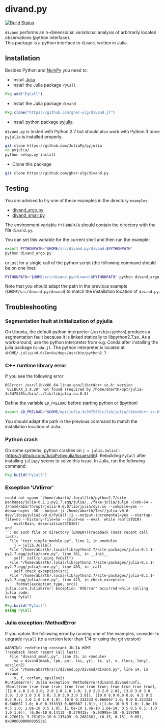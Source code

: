 # divand.py

[![Build Status](https://travis-ci.org/gher-ulg/divand.py.svg?branch=master)](https://travis-ci.org/gher-ulg/divand.py)

`divand` performs an n-dimensional variational analysis of arbitrarily located observations (python interface).<br>
This package is a python interface to `divand`, written in Julia.


## Installation

Besides Python and [NumPy](http://www.numpy.org/) you need to:

* Install [Julia](http://julialang.org/downloads/)
* Install the Julia package `PyCall`

```julia
Pkg.add("PyCall")
```

* Install the Julia package `divand`

```julia
Pkg.clone("https://github.com/gher-ulg/divand.jl")
```

* Install python package [pyjulia](https://github.com/JuliaPy/pyjulia)

`divand.py` is tested with Python 2.7 but should also work with Python 3 once `pyjulia` is installed properly.

```bash
git clone https://github.com/JuliaPy/pyjulia
cd pyjulia/
python setup.py install
```

* Clone this package

```bash
git clone https://github.com/gher-ulg/divand.py
```

## Testing

You are advised to try one of these examples in the directory `examples`:

* [divand_argo.py](https://github.com/gher-ulg/divand.py/blob/master/examples/divand_argo.py)
* [divand_small.py](https://github.com/gher-ulg/divand.py/blob/master/examples/divand_small.py)

The environment variable `PYTHONPATH` should contain the directory with the file `divand.py`.

You can set this variable for the current shell and then run the example:

```bash
export PYTHONPATH="$HOME/src/divand.py/divand:$PYTHONPATH"
python divand_argo.py
```

or just for a single call of the python script (the following command should be on one line):

```bash
PYTHONPATH="$HOME/src/divand.py/divand:$PYTHONPATH" python divand_argo.py
```

Note that you should adapt the path in the previous example (`$HOME/src/divand.py/divand`) to match the installation location of `divand.py`.


## Troubleshooting

### Segmentation fault at initialization of pyjulia

On Ubuntu, the default python interpreter (`/usr/bin/python`) produces a segmentation fault because it is linked statically to libpython2.7.so. As a work-around, use the python interpreter from e.g. Conda after installing the julia package `Conda.jl`. The python interpreter is located at `$HOME/.julia/v0.6/Conda/deps/usr/bin/python2.7`.

### C++ runtime library error

If you see the following error:

```
OSError: /usr/lib/x86_64-linux-gnu/libstdc++.so.6: version `GLIBCXX_3.4.20' not found (required by /home/abarth/opt/julia-3c9d75391c/bin/../lib/libjulia.so.0.5)
```

Define the variable `LD_PRELOAD` before starting python or (ipython)

```bash
export LD_PRELOAD="$HOME/opt/julia-3c9d75391c/lib/julia/libstdc++.so.6"
```

You should adapt the path in the previous command to match the installation location of Julia.

### Python crash

On some systems, python crashes on `j = julia.Julia()` (https://github.com/JuliaPy/pyjulia/issues/66). Rebuilding `PyCall` after installing `juliapy` seems to solve this issue. In Julia, run the following command:

```julia
Pkg.build("PyCall")
```

### Exception 'UVError'

```
could not spawn `/home/abarth/.local/lib/python2.7/site-packages/julia-0.1.1-py2.7.egg/julia/../fake-julia/julia -Cx86-64 -J/home/abarth/opt/julia-0.6.0/lib/julia/sys.so --compile=yes --depwarn=yes -O0 --output-ji /home/abarth/Test/julia-v0.6-dev/lib/pyjulia2-v0.6/PyCall.ji --output-incremental=yes --startup-file=no --history-file=no --color=no --eval 'while !eof(STDIN)
    eval(Main, deserialize(STDIN))
end
'`: no such file or directory (ENOENT)Traceback (most recent call last):
  File "test_simple_module.py", line 2, in <module>
    j = julia.Julia()
  File "/home/abarth/.local/lib/python2.7/site-packages/julia-0.1.1-py2.7.egg/julia/core.py", line 361, in __init__
    self._call(u"using PyCall")
  File "/home/abarth/.local/lib/python2.7/site-packages/julia-0.1.1-py2.7.egg/julia/core.py", line 403, in _call
    self.check_exception(src)
  File "/home/abarth/.local/lib/python2.7/site-packages/julia-0.1.1-py2.7.egg/julia/core.py", line 423, in check_exception
    .format(exception_type, src))
julia.core.JuliaError: Exception 'UVError' occurred while calling julia code:
using PyCall
```

```julia
Pkg.build("PyCall")
using PyCall
```

### Julia exception: MethodError

If you optain the following error by running one of the examples, consider to upgrade `PyCall` (to a version later than 1.14 or using the git version)

```
WARNING: redefining constant JULIA_HOME
Traceback (most recent call last):
  File "divand_small.py", line 25, in <module>
    va = divand(mask, (pm, pn), (xi, yi), (x, y), v, (lenx, leny), epsilon2)
  File "/home/abarth/src/divand.py/divand/divand.py", line 14, in divand
    x, f, corlen, epsilon2)
RuntimeError: Julia exception: MethodError(divand.divandrunfi, (Bool[true true true true; true true true true; true true true true], ([2.0 2.0 2.0 2.0; 2.0 2.0 2.0 2.0; 2.0 2.0 2.0 2.0], [3.0 3.0 3.0 3.0; 3.0 3.0 3.0 3.0; 3.0 3.0 3.0 3.0]), ([0.0 0.0 0.0 0.0; 0.5 0.5 0.5 0.5; 1.0 1.0 1.0 1.0], [0.0 0.333333 0.666667 1.0; 0.0 0.333333 0.666667 1.0; 0.0 0.333333 0.666667 1.0]), ([1.0e-10 0.5 1.0; 1.0e-10 0.5 1.0; 1.0e-10 0.5 1.0], [1.0e-10 1.0e-10 1.0e-10; 0.5 0.5 0.5; 1.0 1.0 1.0]), [6.0e-10 0.14112 -0.279415; -5.93995e-10 -0.139708 0.276619; 5.76102e-10 0.135499 -0.268286], (0.15, 0.15), 0.05), 0x000000000000553e)
```




<!--  LocalWords:  divand py variational PyCall pyjulia cd argo LD
 -->
<!--  LocalWords:  PYTHONPATH PRELOAD runtime
 -->
